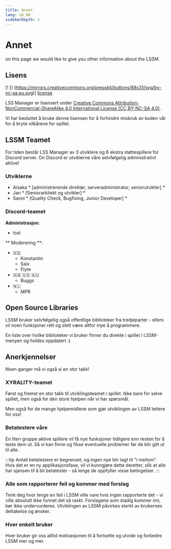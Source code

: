 ```yaml
---
title: Annet
lang: nb_NO
sidebarDepth: 2
---
```


# Annet

on this page we would like to give you other information about the LSSM.

## Lisens
[! [] (https://mirrors.creativecommons.org/presskit/buttons/88x31/svg/by-nc-sa.eu.svg)] [license]


LSS Manager er lisensert under [Creative Commons Attribution-NonCommercial-ShareAlike 4.0 International License (CC BY-NC-SA 4.0)][license].

Vi har besluttet å bruke denne lisensen for å forhindre misbruk av koden vår for å bryte vilkårene for spillet.

## LSSM Teamet
For tiden består LSS Manager av 3 utviklere og 6 ekstra støttespillere for <a :href="$themeConfig.variables.discord" target="_blank">Discord server</a>. On Discord er utviklerne våre selvfølgelig administrativt aktive!

### Utviklerne
* Aisaka * [administrerende direktør, serveradministrator, seniorutvikler] *
* Jan * [Seniorarkitekt og utvikler] *
* Sanni * [Quality Check, Bugfixing, Junior Developer] *

### Discord-teamet
**Administrasjon**:
* lost

** Moderering **:
* 🇩🇪
    * Konstantin
    * Saïx
    * Flyte
* 🇬🇧 🇺🇸 🇦🇺
    * Buggs
* 🇳🇱
    * MPR

## Open Source Libraries
LSSM bruker selvfølgelig også offentlige biblioteker fra tredjeparter - ellers vil noen funksjoner rett og slett være altfor mye å programmere.

En liste over hvilke biblioteker vi bruker finner du direkte i spillet i LSSM-menyen og holdes oppdatert :)

## Anerkjennelser
Noen ganger må vi også si en stor takk!

### XYRALITY-teamet
Først og fremst en stor takk til utviklingsteamet i spillet. Ikke bare for selve spillet, men også for den store hjelpen når vi har spørsmål.

Men også for de mange hjelpemidlene som gjør utviklingen av LSSM lettere for oss!

### Betatestere våre
En liten gruppe aktive spillere vil få nye funksjoner tidligere enn resten for å teste dem ut. Så vi kan finne og fikse eventuelle problemer før de blir gitt ut til alle.

:::tip
Antall betatestere er begrenset, og ingen nye blir lagt til "i mellom". Hvis det er en ny applikasjonsfase, vil vi kunngjøre dette deretter, slik at alle har sjansen til å bli betatester - så lenge de oppfyller visse betingelser.
:::

### Alle som rapporterer feil og kommer med forslag
Tenk deg hvor lenge en feil i LSSM ville vare hvis ingen rapporterte det - vi ville absolutt ikke funnet det så raskt. Forslagene som stadig kommer inn, bør ikke undervurderes. Utviklingen av LSSM påvirkes sterkt av brukernes deltakelse og ønsker.

### Hver enkelt bruker
Hver bruker gir oss alltid motivasjonen til å fortsette og utvide og forbedre LSSM mer og mer.

[license]: https://creativecommons.org/licenses/by-nc-sa/4.0/deed.de
